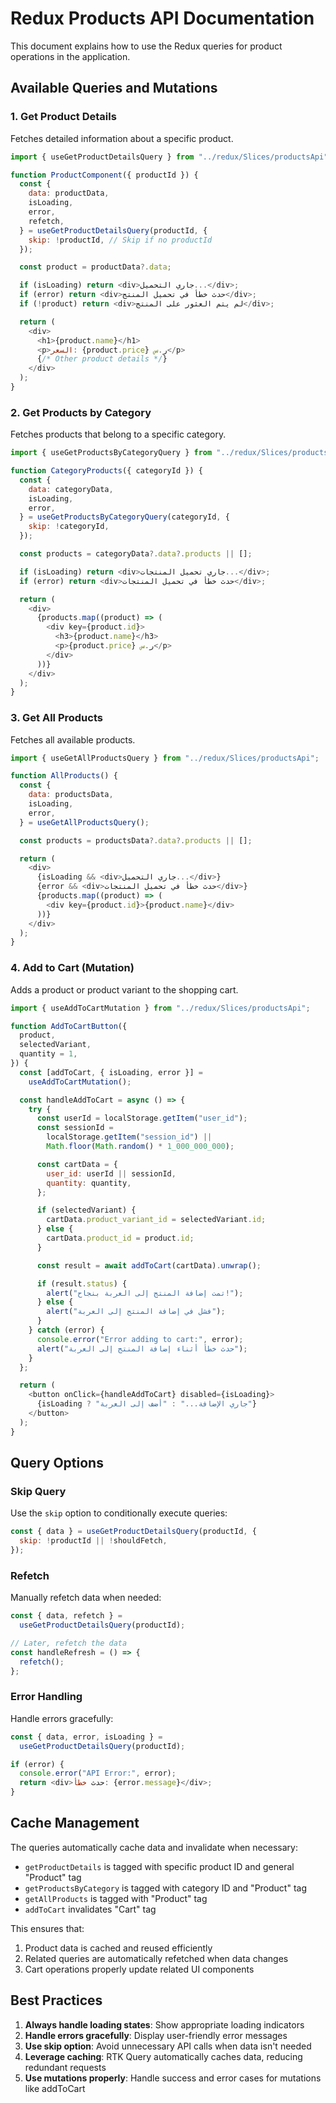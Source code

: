 # Redux Products API Documentation

This document explains how to use the Redux queries for product operations in the application.

## Available Queries and Mutations

### 1. Get Product Details

Fetches detailed information about a specific product.

```javascript
import { useGetProductDetailsQuery } from "../redux/Slices/productsApi";

function ProductComponent({ productId }) {
  const {
    data: productData,
    isLoading,
    error,
    refetch,
  } = useGetProductDetailsQuery(productId, {
    skip: !productId, // Skip if no productId
  });

  const product = productData?.data;

  if (isLoading) return <div>جاري التحميل...</div>;
  if (error) return <div>حدث خطأ في تحميل المنتج</div>;
  if (!product) return <div>لم يتم العثور على المنتج</div>;

  return (
    <div>
      <h1>{product.name}</h1>
      <p>السعر: {product.price} ر.س</p>
      {/* Other product details */}
    </div>
  );
}
```

### 2. Get Products by Category

Fetches products that belong to a specific category.

```javascript
import { useGetProductsByCategoryQuery } from "../redux/Slices/productsApi";

function CategoryProducts({ categoryId }) {
  const {
    data: categoryData,
    isLoading,
    error,
  } = useGetProductsByCategoryQuery(categoryId, {
    skip: !categoryId,
  });

  const products = categoryData?.data?.products || [];

  if (isLoading) return <div>جاري تحميل المنتجات...</div>;
  if (error) return <div>حدث خطأ في تحميل المنتجات</div>;

  return (
    <div>
      {products.map((product) => (
        <div key={product.id}>
          <h3>{product.name}</h3>
          <p>{product.price} ر.س</p>
        </div>
      ))}
    </div>
  );
}
```

### 3. Get All Products

Fetches all available products.

```javascript
import { useGetAllProductsQuery } from "../redux/Slices/productsApi";

function AllProducts() {
  const {
    data: productsData,
    isLoading,
    error,
  } = useGetAllProductsQuery();

  const products = productsData?.data?.products || [];

  return (
    <div>
      {isLoading && <div>جاري التحميل...</div>}
      {error && <div>حدث خطأ في تحميل المنتجات</div>}
      {products.map((product) => (
        <div key={product.id}>{product.name}</div>
      ))}
    </div>
  );
}
```

### 4. Add to Cart (Mutation)

Adds a product or product variant to the shopping cart.

```javascript
import { useAddToCartMutation } from "../redux/Slices/productsApi";

function AddToCartButton({
  product,
  selectedVariant,
  quantity = 1,
}) {
  const [addToCart, { isLoading, error }] =
    useAddToCartMutation();

  const handleAddToCart = async () => {
    try {
      const userId = localStorage.getItem("user_id");
      const sessionId =
        localStorage.getItem("session_id") ||
        Math.floor(Math.random() * 1_000_000_000);

      const cartData = {
        user_id: userId || sessionId,
        quantity: quantity,
      };

      if (selectedVariant) {
        cartData.product_variant_id = selectedVariant.id;
      } else {
        cartData.product_id = product.id;
      }

      const result = await addToCart(cartData).unwrap();

      if (result.status) {
        alert("تمت إضافة المنتج إلى العربة بنجاح!");
      } else {
        alert("فشل في إضافة المنتج إلى العربة");
      }
    } catch (error) {
      console.error("Error adding to cart:", error);
      alert("حدث خطأ أثناء إضافة المنتج إلى العربة");
    }
  };

  return (
    <button onClick={handleAddToCart} disabled={isLoading}>
      {isLoading ? "جاري الإضافة..." : "أضف إلى العربة"}
    </button>
  );
}
```

## Query Options

### Skip Query

Use the `skip` option to conditionally execute queries:

```javascript
const { data } = useGetProductDetailsQuery(productId, {
  skip: !productId || !shouldFetch,
});
```

### Refetch

Manually refetch data when needed:

```javascript
const { data, refetch } =
  useGetProductDetailsQuery(productId);

// Later, refetch the data
const handleRefresh = () => {
  refetch();
};
```

### Error Handling

Handle errors gracefully:

```javascript
const { data, error, isLoading } =
  useGetProductDetailsQuery(productId);

if (error) {
  console.error("API Error:", error);
  return <div>حدث خطأ: {error.message}</div>;
}
```

## Cache Management

The queries automatically cache data and invalidate when necessary:

- `getProductDetails` is tagged with specific product ID and general "Product" tag
- `getProductsByCategory` is tagged with category ID and "Product" tag
- `getAllProducts` is tagged with "Product" tag
- `addToCart` invalidates "Cart" tag

This ensures that:

1. Product data is cached and reused efficiently
2. Related queries are automatically refetched when data changes
3. Cart operations properly update related UI components

## Best Practices

1. **Always handle loading states**: Show appropriate loading indicators
2. **Handle errors gracefully**: Display user-friendly error messages
3. **Use skip option**: Avoid unnecessary API calls when data isn't needed
4. **Leverage caching**: RTK Query automatically caches data, reducing redundant requests
5. **Use mutations properly**: Handle success and error cases for mutations like addToCart
